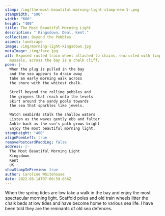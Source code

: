 ```yaml
---
stamp: /img/the-most-beautiful-morning-light-stamp-new-1-.png
stampWidth: "600"
width: "600"
height: "400"
title: The Most Beautiful Morning Light
description: " Kingsdown, Deal, Kent."
collection: Beyond the Pebbles
aspect: landscape
image: /img/morning-light-kingsdown.jpg
metaImage: /img/face.jpg
alt: Exposed rusted train wheel attached to chains, encrusted with limpets and
  mussels, across the bay is a chalk cliff.
poem: |-
  When the plug is pulled in the bay 
  and the sea appears to drain away 
  take an early morning walk across 
  the shore with the whitest chalk.

  Stroll beyond the rolling pebbles and
  the groynes that reach onto the levels
  Skirt around the sandy pools towards
  the sea that sparkles like jewels.

  Watch seabirds stalk the shallow waters
  Listen as the waves gently ebb and falter
  Amble back as the sun's path grows bright
  Enjoy the most beautiful morning light.
stampHeight: "400"
alignPoemLeft: true
removePostcardPadding: false
address: |-
  The Most Beautiful Morning Light
  Kingsdown
  Kent
  UK
showStampInPreview: true
author: Caroline Whitehouse
date: 2022-08-14T07:00:59.036Z
---
```

When the spring tides are low take a walk in the bay and enjoy the most spectacular morning light.
Scaffold poles and old train wheels litter the chalk beds at low tides and have become home to various sea life. I have been told they are the remnants of old sea defences.